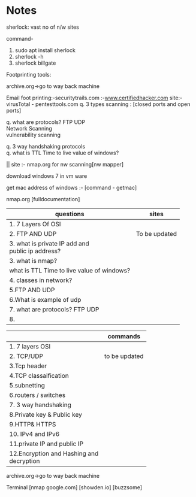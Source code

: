 # Notes

sherlock: vast no of n/w sites

command-
1. sudo apt install sherlock
2. sherlock -h
3. sherlock billgate


Footprinting tools:

archive.org->go to way back machine

Email foot printing:-securitytrails.com
                             :-www.certifiedhacker.com
                           site:-virusTotal
                                 - pentesttools.com
q. 3 types scanning : [closed ports and open ports]

q. what are protocols?  FTP UDP   </br>
Network Scanning      </br>
vulnerability scanning  </br>



q. 3 way handshaking protocols </br> 
q. what is TTL Time to live  value of windows?  </br>


||
site :-  nmap.org   for nw scanning[nw mapper]

download windows 7  in vm ware

get mac address of windows :- [command - getmac]  </br>


nmap.org [fulldocumentation]



|       questions                                         | sites                                               |  
|---------------------------------------------------------|-----------------------------------------------------|
|1. 7 Layers  Of OSI                                      |                                                     |                  
|2. FTP AND UDP                                           |To be updated                                        |
|3. what is private IP add and </br>public ip address?         |                                                     | 
|3.  what is nmap? </br>                                  |                                                     |
|what is TTL Time to live  value of windows?              |                                                     |
|4. classes in network?                                   |                                                     |
|5.FTP AND UDP  </br>                                     |                                                     |
| 6.What is example of udp </br>                          |                                                     | 
|7. what are protocols?  FTP UDP   </br>                  |                                                     |
|8.                                                       |                                                     |

|                                                         | commands                                            |  
|---------------------------------------------------------|-----------------------------------------------------|
|1. 7 layers OSI                                          |                                                     |
|2. TCP/UDP                                               |to be updated                                        |
|3.Tcp header                                             |                                                     | 
|4.TCP classaification                                    |                                                     |  
|5.subnetting                                             |                                                 |
|6.routers / switches                                     |                                                 |
|7. 3 way handshaking                                     |                                                 | 
|8.Private key & Public key                               |                                                 |
|9.HTTP& HTTPS                                            |                                                 |
|10. IPv4 and  IPv6                                       |                                                 |
|11.private IP and public IP                              |                                                 |
|12.Encryption and Hashing and </br> decryption           |                                                 |



archive.org->go to way back machine


Terminal                   [nmap google.com]
[showden.io]
[buzzsome]






